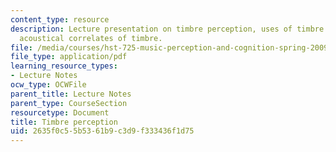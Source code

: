 ```yaml
---
content_type: resource
description: Lecture presentation on timbre perception, uses of timbre in music, and
  acoustical correlates of timbre.
file: /media/courses/hst-725-music-perception-and-cognition-spring-2009/2635f0c55b5361b9c3d9f333436f1d75_MITHST_725S09_lec07_timbre.pdf
file_type: application/pdf
learning_resource_types:
- Lecture Notes
ocw_type: OCWFile
parent_title: Lecture Notes
parent_type: CourseSection
resourcetype: Document
title: Timbre perception
uid: 2635f0c5-5b53-61b9-c3d9-f333436f1d75
---
```

